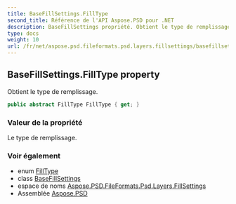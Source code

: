 ```yaml
---
title: BaseFillSettings.FillType
second_title: Référence de l'API Aspose.PSD pour .NET
description: BaseFillSettings propriété. Obtient le type de remplissage.
type: docs
weight: 10
url: /fr/net/aspose.psd.fileformats.psd.layers.fillsettings/basefillsettings/filltype/
---
```

## BaseFillSettings.FillType property

Obtient le type de remplissage.

```csharp
public abstract FillType FillType { get; }
```

### Valeur de la propriété

Le type de remplissage.

### Voir également

* enum [FillType](../../filltype/)
* class [BaseFillSettings](../)
* espace de noms [Aspose.PSD.FileFormats.Psd.Layers.FillSettings](../../basefillsettings/)
* Assemblée [Aspose.PSD](../../../)


